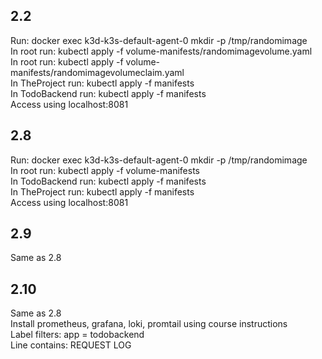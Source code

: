 ## 2.2
Run: docker exec k3d-k3s-default-agent-0 mkdir -p /tmp/randomimage <br />
In root run: kubectl apply -f volume-manifests/randomimagevolume.yaml <br />
In root run: kubectl apply -f volume-manifests/randomimagevolumeclaim.yaml <br />
In TheProject run: kubectl apply -f manifests <br />
In TodoBackend run: kubectl apply -f manifests <br />
Access using localhost:8081

## 2.8
Run: docker exec k3d-k3s-default-agent-0 mkdir -p /tmp/randomimage <br />
In root run: kubectl apply -f volume-manifests <br />
In TodoBackend run: kubectl apply -f manifests <br />
In TheProject run: kubectl apply -f manifests <br />
Access using localhost:8081

## 2.9
Same as 2.8

## 2.10
Same as 2.8 <br />
Install prometheus, grafana, loki, promtail using course instructions <br />
Label filters: app = todobackend <br />
Line contains: REQUEST LOG <br />